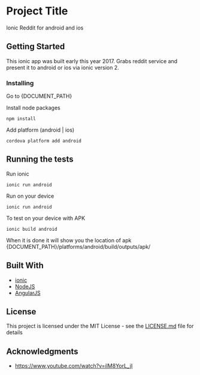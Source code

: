 # Project Title

Ionic Reddit for android and ios

## Getting Started

This ionic app was built early this year 2017. Grabs reddit service and present it to android or ios via ionic version 2.

### Installing

Go to {DOCUMENT_PATH}

Install node packages
```
npm install
```

Add platform (android | ios)
```
cordova platform add android
```


## Running the tests

Run ionic
```
ionic run android
```

Run on your device
```
ionic run android
```

To test on your device with APK
```
ionic build android
```

When it is done it will show you the location of apk
{DOCUMENT_PATH}/platforms/android/build/outputs/apk/

## Built With

* [ionic](https://ionicframework.com)
* [NodeJS](https://nodejs.org/en/)
* [AngularJS](https://angularjs.org/)

## License

This project is licensed under the MIT License - see the [LICENSE.md](LICENSE.md) file for details

## Acknowledgments

* https://www.youtube.com/watch?v=ilM8YorL_jI
